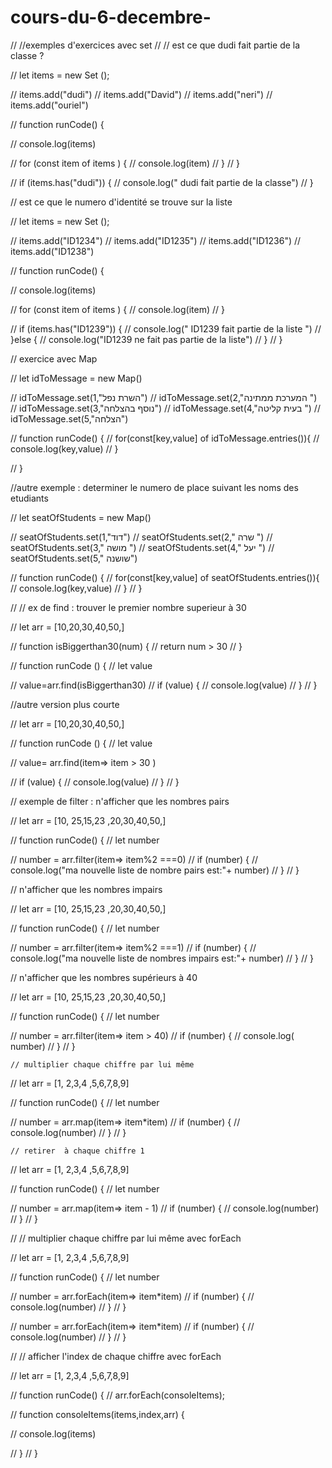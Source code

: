 # cours-du-6-decembre-

// //exemples d'exercices avec set 
// //  est ce que dudi fait partie de la classe ? 

// let items = new Set ();

// items.add("dudi")
// items.add("David")
// items.add("neri")
// items.add("ouriel")

// function runCode() { 

// console.log(items)

// for (const item of items ) {
//   console.log(item)
// }
// }

// if (items.has("dudi")) {
//   console.log(" dudi fait partie de la classe")
// }

  // est ce que le numero d'identité se trouve sur la liste 

  
// let items = new Set ();

// items.add("ID1234")
// items.add("ID1235")
// items.add("ID1236")
// items.add("ID1238")

// function runCode() { 

// console.log(items)

// for (const item of items ) {
//   console.log(item)
// }


// if (items.has("ID1239")) {
//   console.log(" ID1239 fait partie de la liste ")
// }else {
//   console.log("ID1239 ne fait pas partie de la liste")
//   }
// } 

//  exercice avec Map 

// let idToMessage = new Map()

//  idToMessage.set(1,"השרת נפל")
//  idToMessage.set(2,"המערכת ממתינה ")
//  idToMessage.set(3,"נוסף בהצלחה")
//  idToMessage.set(4,"בעית קליטה ")
//  idToMessage.set(5,"הצלחה")


//  function runCode() {
//    for(const[key,value] of idToMessage.entries()){
//      console.log(key,value)
//    }

//  }

//autre exemple : determiner le numero de place suivant les noms des etudiants 


// let seatOfStudents = new Map()

//  seatOfStudents.set(1,"דוד")
//  seatOfStudents.set(2," שרה ")
//  seatOfStudents.set(3," מושה ")
//  seatOfStudents.set(4," יעל ")
//  seatOfStudents.set(5," שושנה")


//  function runCode() {
//    for(const[key,value] of seatOfStudents.entries()){
//      console.log(key,value)
//    }
//  } 


// // ex de find : trouver le premier nombre superieur à 30

// let arr = [10,20,30,40,50,]

// function isBiggerthan30(num) {
//   return num > 30
// }

// function runCode () {
//   let value

//   value=arr.find(isBiggerthan30)
//   if (value) {
//     console.log(value)
//   }
// }

//autre version plus courte 

// let arr = [10,20,30,40,50,]

// function runCode () {
//   let value

// value= arr.find(item=> item > 30 )

//   if (value) {
//     console.log(value)
//   }
// }

 // exemple de filter : n'afficher que les nombres pairs 

//  let arr = [10, 25,15,23 ,20,30,40,50,]

// function runCode() {
// let number

// number = arr.filter(item=> item%2 ===0)
//   if (number) {
//     console.log("ma nouvelle liste de nombre pairs est:"+ number)
//   }
// } 

// n'afficher que les nombres impairs 


//  let arr = [10, 25,15,23 ,20,30,40,50,]

// function runCode() {
// let number

// number = arr.filter(item=> item%2 ===1)
//   if (number) {
//     console.log("ma nouvelle liste de nombres impairs est:"+ number)
//   }
// } 

  // n'afficher que les nombres supérieurs à 40

//   let arr = [10, 25,15,23 ,20,30,40,50,]

//  function runCode() {
//  let number

//  number = arr.filter(item=> item > 40)
//   if (number) {
//     console.log( number)
//   }
// } 


    // multiplier chaque chiffre par lui même 

  // let arr = [1, 2,3,4 ,5,6,7,8,9]

  // function runCode() {
  // let number 

  // number = arr.map(item=> item*item)
  // if (number) {
  //   console.log(number)
  //   }
  // }

    // retirer  à chaque chiffre 1 

  //    let arr = [1, 2,3,4 ,5,6,7,8,9]

  // function runCode() {
  // let number 

  // number = arr.map(item=> item - 1)
  // if (number) {
  //   console.log(number)
  //   }
  // }

  //   // multiplier chaque chiffre par lui même avec forEach


  // let arr = [1, 2,3,4 ,5,6,7,8,9]

  //  function runCode() {
  //  let number 

  //  number = arr.forEach(item=> item*item)
  //  if (number) {
  //   console.log(number)
  //    }
  //  }

    

  //  number = arr.forEach(item=> item*item)
  //  if (number) {
  //   console.log(number)
  //    }
  //  }



  // //  afficher l'index de chaque chiffre avec forEach

  //    let arr = [1, 2,3,4 ,5,6,7,8,9]

     
  //   function runCode() {
  //   arr.forEach(consoleItems);

  //   function consoleItems(items,index,arr) {

  //  console.log(items)

  //   }
  // } 
